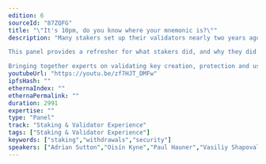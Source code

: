 ```yaml
---
edition: 6
sourceId: "87ZQFG"
title: "\"It's 10pm, do you know where your mnemonic is?\""
description: "Many stakers set up their validators nearly two years ago, and will soon need to revisit them to obtain the rewards they have earned since.

This panel provides a refresher for what stakers did, and why they did it.  It discusses protecting mnemonics and keys, and what can be done if they are misplaced or compromised.

Bringing together experts on validating key creation, protection and use, this is a wide-ranging discussion that will be useful for all stakers and potential stakers."
youtubeUrl: "https://youtu.be/zf7HJT_DMFw"
ipfsHash: ""
ethernaIndex: ""
ethernaPermalink: ""
duration: 2991
expertise: ""
type: "Panel"
track: "Staking & Validator Experience"
tags: ["Staking & Validator Experience"]
keywords: ["staking","withdrawals","security"]
speakers: ["Adrian Sutton","Oisín Kyne","Paul Hauner","Vasiliy Shapovalov"]
---
```

